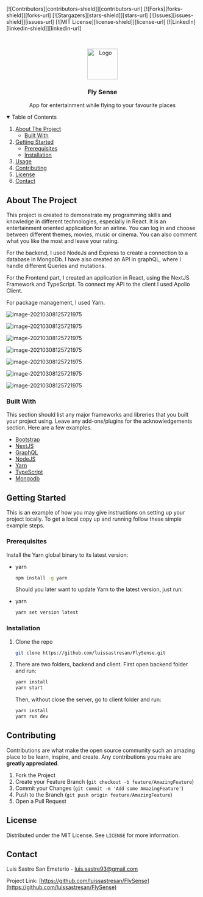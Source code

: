 <!--
*** Thanks for checking out the Best-README-Template. If you have a suggestion
*** that would make this better, please fork the repo and create a pull request
*** or simply open an issue with the tag "enhancement".
*** Thanks again! Now go create something AMAZING! :D
-->

<!-- PROJECT SHIELDS -->
<!--
*** I'm using markdown "reference style" links for readability.
*** Reference links are enclosed in brackets [ ] instead of parentheses ( ).
*** See the bottom of this document for the declaration of the reference variables
*** for contributors-url, forks-url, etc. This is an optional, concise syntax you may use.
*** https://www.markdownguide.org/basic-syntax/#reference-style-links
-->

[![Contributors][contributors-shield]][contributors-url]
[![Forks][forks-shield]][forks-url]
[![Stargazers][stars-shield]][stars-url]
[![Issues][issues-shield]][issues-url]
[![MIT License][license-shield]][license-url]
[![LinkedIn][linkedin-shield]][linkedin-url]

<!-- PROJECT LOGO -->
<br />
<p align="center">
  <a href="https://github.com/othneildrew/Best-README-Template">
    <img src="images/logo.png" alt="Logo" width="80" height="80">
  </a>

  <h3 align="center">Fly Sense</h3>

  <p align="center">
    App for entertainment while flying to your favourite places
  </p>
</p>

<!-- TABLE OF CONTENTS -->
<details open="open">
  <summary>Table of Contents</summary>
  <ol>
    <li>
      <a href="#about-the-project">About The Project</a>
      <ul>
        <li><a href="#built-with">Built With</a></li>
      </ul>
    </li>
    <li>
      <a href="#getting-started">Getting Started</a>
      <ul>
        <li><a href="#prerequisites">Prerequisites</a></li>
        <li><a href="#installation">Installation</a></li>
      </ul>
    </li>
    <li><a href="#usage">Usage</a></li>
    <li><a href="#contributing">Contributing</a></li>
    <li><a href="#license">License</a></li>
    <li><a href="#contact">Contact</a></li>
  </ol>
</details>

<!-- ABOUT THE PROJECT -->

## About The Project

This project is created to demonstrate my programming skills and knowledge in different technologies, especially in React.
It is an entertainment oriented application for an airline. You can log in and choose between different themes, movies, music or cinema. You can also comment what you like the most and leave your rating.

For the backend, I used NodeJs and Express to create a connection to a database in MongoDb. I have also created an API in graphQL, where I handle different Queries and mutations.

For the Frontend part, I created an application in React, using the NextJS Framework and TypeScript. To connect my API to the client I used Apollo Client.

For package management, I used Yarn.

![image-20210308125721975](https://github.com/luissastresan/Client/blob/main/images/homePage.png)

![image-20210308125721975](https://github.com/luissastresan/Client/blob/main/images/loginPage.png)

![image-20210308125721975](https://github.com/luissastresan/Client/blob/main/images/lightmainPage.png)

![image-20210308125721975](https://github.com/luissastresan/Client/blob/main/images/darkmainPage.png)

![image-20210308125721975](https://github.com/luissastresan/Client/blob/main/images/lightmoviecatalogPage.png)

![image-20210308125721975](https://github.com/luissastresan/Client/blob/main/images/darkmoviecatalogPage.png)

![image-20210308125721975](https://github.com/luissastresan/Client/blob/main/images/infoMoviePage.png)

### Built With

This section should list any major frameworks and libreries that you built your project using. Leave any add-ons/plugins for the acknowledgements section. Here are a few examples.

- [Bootstrap](https://getbootstrap.com)
- [NextJS](https://nextjs.org/)
- [GraphQL](https://graphql.org/)
- [NodeJS](https://nodejs.org/es/)
- [Yarn](https://yarnpkg.com/)
- [TypeScript](https://www.typescriptlang.org/)
- [Mongodb](https://www.mongodb.com/es)

<!-- GETTING STARTED -->

## Getting Started

This is an example of how you may give instructions on setting up your project locally.
To get a local copy up and running follow these simple example steps.

### Prerequisites

Install the Yarn global binary to its latest version:

- yarn

  ```sh
  npm install -g yarn
  ```

  Should you later want to update Yarn to the latest version, just run:

- yarn
  ```sh
  yarn set version latest
  ```

### Installation

1. Clone the repo
   ```sh
   git clone https://github.com/luissastresan/FlySense.git
   ```
2. There are two folders, backend and client. First open backend folder and run:
   ```sh
   yarn install
   yarn start
   ```
   Then, without close the server, go to client folder and run:
   ```sh
   yarn install
   yarn run dev
   ```

<!-- CONTRIBUTING -->

## Contributing

Contributions are what make the open source community such an amazing place to be learn, inspire, and create. Any contributions you make are **greatly appreciated**.

1. Fork the Project
2. Create your Feature Branch (`git checkout -b feature/AmazingFeature`)
3. Commit your Changes (`git commit -m 'Add some AmazingFeature'`)
4. Push to the Branch (`git push origin feature/AmazingFeature`)
5. Open a Pull Request

<!-- LICENSE -->

## License

Distributed under the MIT License. See `LICENSE` for more information.

<!-- CONTACT -->

## Contact

Luis Sastre San Emeterio - luis.sastre93@gmail.com

Project Link: [https://github.com/luissastresan/FlySense](https://github.com/luissastresan/FlySense)
